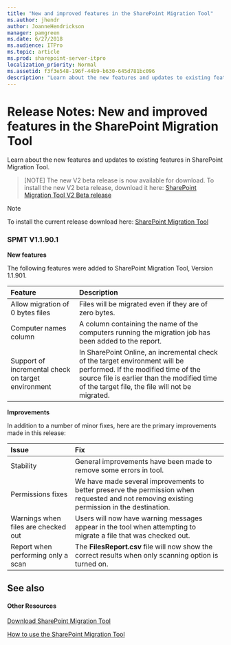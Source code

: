 ```yaml
---
title: "New and improved features in the SharePoint Migration Tool"
ms.author: jhendr
author: JoanneHendrickson
manager: pamgreen
ms.date: 6/27/2018
ms.audience: ITPro
ms.topic: article
ms.prod: sharepoint-server-itpro
localization_priority: Normal
ms.assetid: f3f3e548-196f-44b9-b630-645d781bc096
description: "Learn about the new features and updates to existing features in SharePoint Migration Tool."
---
```


# Release Notes:  New and improved features in the SharePoint Migration Tool

Learn about the new features and updates to existing features in SharePoint Migration Tool.
  

>[NOTE]
>The new V2 beta release is now available for download. To install the new V2 beta release, download it here: [SharePoint Migration Tool V2 Beta release](https://spmtreleasescus.blob.core.windows.net/install/default.htm)

>[!NOTE]
>To install the current release download here: [SharePoint Migration Tool](http://spmtreleasescus.blob.core.windows.net/install/default.htm)
  
### SPMT V1.1.90.1

**New features**

The following features were added to SharePoint Migration Tool, Version 1.1.901.
  
|**Feature**|**Description**|
|:-----|:-----|
|Allow migration of 0 bytes files  <br/> |Files will be migrated even if they are of zero bytes.  <br/> |
|Computer names column  <br/> |A column containing the name of the computers running the migration job has been added to the report.  <br/> |
|Support of incremental check on target environment  <br/> |In SharePoint Online, an incremental check of the target environment will be performed. If the modified time of the source file is earlier than the modified time of the target file, the file will not be migrated.  <br/> |
   
**Improvements**

In addition to a number of minor fixes, here are the primary improvements made in this release:
  
|**Issue**|**Fix**|
|:-----|:-----|
|Stability  <br/> |General improvements have been made to remove some errors in tool.  <br/> |
|Permissions fixes  <br/> |We have made several improvements to better preserve the permission when requested and not removing existing permission in the destination.  <br/> |
|Warnings when files are checked out  <br/> |Users will now have warning messages appear in the tool when attempting to migrate a file that was checked out.  <br/> |
|Report when performing only a scan  <br/> |The **FilesReport.csv** file will now show the correct results when only scanning option is turned on.  <br/> |
   
## See also

#### Other Resources


[Download SharePoint Migration Tool](http://spmtreleasescus.blob.core.windows.net/install/default.htm)
  
[How to use the SharePoint Migration Tool](how-to-use-the-sharepoint-migration-tool.md)

